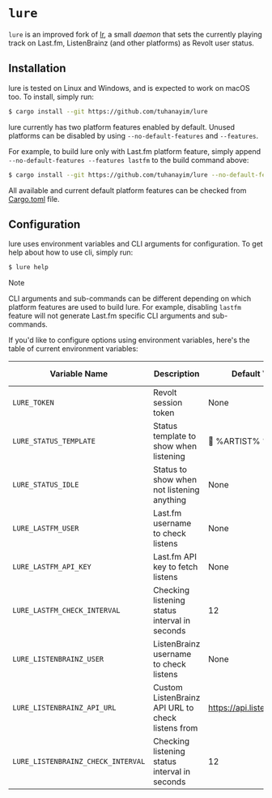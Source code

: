# `lure`

`lure` is an improved fork of [lr](https://codeberg.org/arslee07/lr), a small _daemon_ that sets the currently playing track on Last.fm, ListenBrainz (and other platforms) as Revolt user status.

## Installation

lure is tested on Linux and Windows, and is expected to work on macOS too. To install, simply run:

```sh
$ cargo install --git https://github.com/tuhanayim/lure
```

lure currently has two platform features enabled by default. Unused platforms can be disabled by using `--no-default-features` and `--features`.

For example, to build lure only with Last.fm platform feature, simply append `--no-default-features --features lastfm` to the build command above:

```sh
$ cargo install --git https://github.com/tuhanayim/lure --no-default-features --features lastfm
```

All available and current default platform features can be checked from [Cargo.toml](Cargo.toml) file.

## Configuration

lure uses environment variables and CLI arguments for configuration. To get help about how to use cli, simply run:

```sh
$ lure help
```

> [!NOTE]
> CLI arguments and sub-commands can be different depending on which platform features are used to build lure. For example, disabling `lastfm` feature will not generate Last.fm specific CLI arguments and sub-commands.

If you'd like to configure options using environment variables, here's the table of current environment variables:

| Variable Name                      | Description                                       | Default Value                | Is Required | Platform Feature |
| ---------------------------------- | ------------------------------------------------- | ---------------------------- | ----------- | ---------------- |
| `LURE_TOKEN`                       | Revolt session token                              | None                         | Yes         | \*               |
| `LURE_STATUS_TEMPLATE`             | Status template to show when listening            | 🎵 %ARTIST% %NAME%           | No          | \*               |
| `LURE_STATUS_IDLE`                 | Status to show when not listening anything        | None                         | No          | \*               |
| `LURE_LASTFM_USER`                 | Last.fm username to check listens                 | None                         | Yes         | `lastfm`         |
| `LURE_LASTFM_API_KEY`              | Last.fm API key to fetch listens                  | None                         | Yes         | `lastfm`         |
| `LURE_LASTFM_CHECK_INTERVAL`       | Checking listening status interval in seconds     | 12                           | No          | `lastfm`         |
| `LURE_LISTENBRAINZ_USER`           | ListenBrainz username to check listens            | None                         | Yes         | `listenbrainz`   |
| `LURE_LISTENBRAINZ_API_URL`        | Custom ListenBrainz API URL to check listens from | https://api.listenbrainz.org | No          | `listenbrainz`   |
| `LURE_LISTENBRAINZ_CHECK_INTERVAL` | Checking listening status interval in seconds     | 12                           | No          | `listenbrainz`   |
